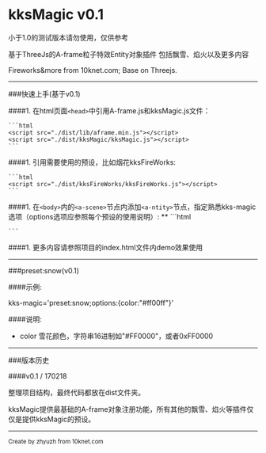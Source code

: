 # kksMagic v0.1
小于1.0的测试版本请勿使用，仅供参考

基于ThreeJs的A-frame粒子特效Entity对象插件
包括飘雪、焰火以及更多内容

Fireworks&more from 10knet.com; Base on Threejs.

---
###快速上手(基于v0.1)

####1. 在html页面`<head>`中引用A-frame.js和kksMagic.js文件：

    ```html
    <script src="./dist/lib/aframe.min.js"></script>
    <script src="./dist/kksMagic/kksMagic.js"></script>
    ```
    
####1. 引用需要使用的预设，比如烟花kksFireWorks:

    ```html
    <script src="./dist/kksFireWorks/kksFireWorks.js"></script>
    ``` 
####1. 在`<body>`内的`<a-scene>`节点内添加`<a-ntity>`节点，指定熟悉kks-magic选项（options选项应参照每个预设的使用说明）:
    **
    ```html
    <a-scene>
        <a-entity position='0 2 -15' kks-magic='preset:fireworks;options:{color:0x00FF00}'></a-entity>
        <a-sky color='#000'></a-sky><br>
    </a-scene>
    
    ```   
####1. 更多内容请参照项目的index.html文件内demo效果使用

---

###preset:snow(v0.1)

####示例:

kks-magic='preset:snow;options:{color:"#ff00ff"}'

####说明:

* color 雪花颜色，字符串16进制如"#FF0000"，或者0xFF0000




---
###版本历史

####v0.1 / 170218

整理项目结构，最终代码都放在dist文件夹。

kksMagic提供最基础的A-frame对象注册功能，所有其他的飘雪、焰火等插件仅仅是提供kksMagic的预设。

---
<small>Create by zhyuzh from 10knet.com</small>


